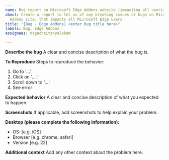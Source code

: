 ```yaml
---
name: Bug report on Microsoft Edge Addons website (impacting all users)
about: Create a report to let us of any breaking issues or bugs on Microsoft Edge
  Addons site, that impacts all Microsoft Edge users
title: "[Bug - Edge Addons] <enter bug title here>"
labels: Bug, Edge Addons
assignees: nagachaitanyalokam

---
```


**Describe the bug**
A clear and concise description of what the bug is.

**To Reproduce**
Steps to reproduce the behavior:
1. Go to '...'
2. Click on '....'
3. Scroll down to '....'
4. See error

**Expected behavior**
A clear and concise description of what you expected to happen.

**Screenshots**
If applicable, add screenshots to help explain your problem.

**Desktop (please complete the following information):**
 - OS: [e.g. iOS]
 - Browser [e.g. chrome, safari]
 - Version [e.g. 22]

**Additional context**
Add any other context about the problem here.
